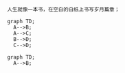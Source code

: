# 

```asciidoc
人生就像一本书，在空白的白纸上书写岁月篇章；
```

```mermaid
graph TD;
  A-->B;
  A-->C;
  B-->D;
  C-->D;
```

```mermaid-2
graph TD;
  A-->B;
```



